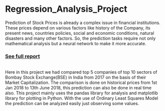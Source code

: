 # Regression_Analysis_Project
Prediction of Stock Prices is already a complex issue in financial institutions. These prices depend on various factors like history of the Company, its present news, countries policies, social and economic conditions, natural disasters and many other factors. So, the prediction tasks require not only mathematical analysis but a neural network to make it more accurate.
<h3><a href="http://sidharthrai.github.io/Regression_Analysis_Project">See full report</a></h3>
<br>
Here in this project we had compared top 5 companies of top 10 sectors of Bombay Stock Exchange(BSE) in India from 2017 on the basis of their Market Capitalization. The comparison is done on historical prices from 1st Jan 2018 to 13th June 2018, this prediction can also be done in real time also. This project mainly uses the pandas library for analysis and matplotlib library for plotting in Python. With the use of Ordinary Least Squares Model the prediction can be analyzed easily just observing some values.
